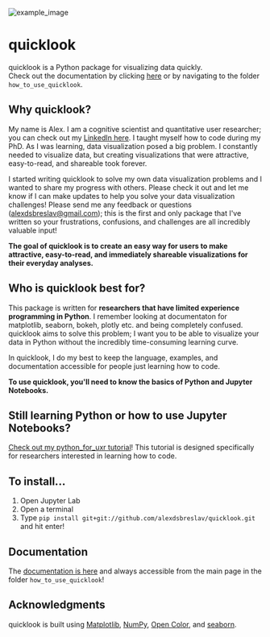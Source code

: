![example_image](https://github.com/alexdsbreslav/quicklook/blob/master/images/quicklook_example.png)

# quicklook
quicklook is a Python package for visualizing data quickly.  
Check out the documentation by clicking [here](https://github.com/alexdsbreslav/quicklook/tree/master/how_to_use_quicklook) or by navigating to the folder `how_to_use_quicklook`.

## Why quicklook?
My name is Alex. I am a cognitive scientist and quantitative user researcher; you can check out my [LinkedIn here](https://www.linkedin.com/in/alexanderbreslav/). I taught myself how to code during my PhD. As I was learning, data visualization posed a big problem. I constantly needed to visualize data, but creating visualizations that were attractive, easy-to-read, and shareable took forever. 

I started writing quicklook to solve my own data visualization problems and I wanted to share my progress with others. Please check it out and let me know if I can make updates to help you solve your data visualization challenges! Please send me any feedback or questions (alexdsbreslav@gmail.com); this is the first and only package that I've written so your frustrations, confusions, and challenges are all incredibly valuable input!

**The goal of quicklook is to create an easy way for users to make attractive, easy-to-read, and immediately shareable visualizations for their everyday analyses.** 

## Who is quicklook best for?
This package is written for **researchers that have limited experience programming in Python**. I remember looking at documentaton for matplotlib, seaborn, bokeh, plotly etc. and being completely confused. quicklook aims to solve this problem; I want you to be able to visualize your data in Python without the incredibly time-consuming learning curve.

In quicklook, I do my best to keep the language, examples, and documentation accessible for people just learning how to code.

**To use quicklook, you'll need to know the basics of Python and Jupyter Notebooks.**

## Still learning Python or how to use Jupyter Notebooks? 
[Check out my python_for_uxr tutorial](https://github.com/alexdsbreslav/python_for_uxr)! This tutorial is designed specifically for researchers interested in learning how to code.

## To install...
1. Open Jupyter Lab
2. Open a terminal
3. Type `pip install git+git://github.com/alexdsbreslav/quicklook.git` and hit enter!

## Documentation
The [documentation is here](https://github.com/alexdsbreslav/quicklook/tree/master/how_to_use_quicklook) and always accessible from the main page in the folder `how_to_use_quicklook`! 

## Acknowledgments
quicklook is built using [Matplotlib](https://matplotlib.org/), [NumPy](https://numpy.org/), [Open Color](https://yeun.github.io/open-color/), and [seaborn](https://seaborn.pydata.org/).

